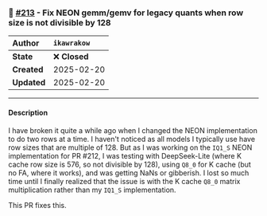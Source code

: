 ### 🐛 [#213](https://github.com/ikawrakow/ik_llama.cpp/pull/213) - Fix NEON gemm/gemv for legacy quants when row size is not divisible by 128

| **Author** | `ikawrakow` |
| :--- | :--- |
| **State** | ❌ **Closed** |
| **Created** | 2025-02-20 |
| **Updated** | 2025-02-20 |

---

#### Description

I have broken it quite a while ago when I changed the NEON implementation to do two rows at a time. I haven't noticed as all models I typically use have row sizes that are multiple of 128. But as I was working on the `IQ1_S` NEON implementation for PR #212, I was testing with DeepSeek-Lite (where K cache row size is 576, so not divisible by 128), using `Q8_0` for K cache (but no FA, where it works), and was getting NaNs or gibberish. I lost so much time until I finally realized that the issue is with the K cache `Q8_0` matrix multiplication rather than my `IQ1_S` implementation.

This PR fixes this.